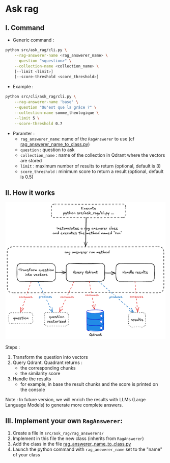 # Ask rag


## I. Command
- Generic command :
```bash
python src/ask_rag/cli.py \
    --rag-answerer-name <rag_answerer_name> \
    --question "<question>" \
    --collection-name <collection_name> \
    [--limit <limit>]
    [--score-threshold <score_threshold>]
```

- Example :
```bash
python src/cli/ask_rag/cli.py \
    --rag-answerer-name 'base' \
    --question "Qu'est que la grâce ?" \
    --collection-name somme_theologique \
    --limit 5 \
    --score-threshold 0.7
```

- Paramter :
  - `rag_answerer_name`: name of the `RagAnswerer` to use (cf [rag_answerer_name_to_class.py](rag_answerer_name_to_class.py)) 
  - `question` : question to ask
  - `collection_name` : name of the collection in Qdrant where the vectors are stored
  - `limit` : maximum number of results to return (optional, default is 3)
  - `score_threshold` : minimum score to return a result (optional, default is 0.5)




## II. How it works
![ask_rag](doc/ask_rag.png)

Steps :
1. Transform the question into vectors
2. Query Qdrant. Quadrant returns : 
    - the corresponding chunks
    - the similarity score
3. Handle the results
    - for example, in base the result chunks and the score is printed on the console

Note : In future version, we will enrich the results with LLMs (Large Language Models) to generate more complete answers.



## III. Implement your own `RagAnswerer`:
1. Create a file in `src/ask_rag/rag_answerers/`
2. Implement in this file the new class (inherits from `RagAnswerer`)
3. Add the class in the file [rag_answerer_name_to_class.py](rag_answerer_name_to_class.py)
4. Launch the python command with `rag_answerer_name` set to the "name" of your class
